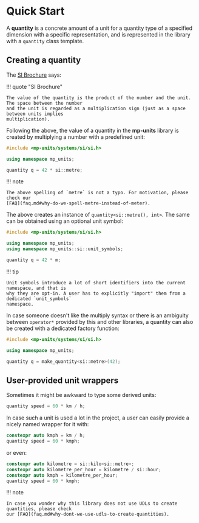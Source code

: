 # Quick Start

A **quantity** is a concrete amount of a unit for a quantity type of a specified dimension with a
specific representation, and is represented in the library with a `quantity` class template.


## Creating a quantity

The [SI Brochure](../appendix/references.md#SIBrochure) says:

!!! quote "SI Brochure"

    The value of the quantity is the product of the number and the unit. The space between the number
    and the unit is regarded as a multiplication sign (just as a space between units implies
    multiplication).


Following the above, the value of a quantity in the **mp-units** library is created by multiplying
a number with a predefined unit:

```cpp
#include <mp-units/systems/si/si.h>

using namespace mp_units;

quantity q = 42 * si::metre;
```

!!! note

    The above spelling of `metre` is not a typo. For motivation, please check our
    [FAQ](faq.md#why-do-we-spell-metre-instead-of-meter).

The above creates an instance of `quantity<si::metre(), int>`. The same can be obtained using
an optional unit symbol:

```cpp
#include <mp-units/systems/si/si.h>

using namespace mp_units;
using namespace mp_units::si::unit_symbols;

quantity q = 42 * m;
```

!!! tip

    Unit symbols introduce a lot of short identifiers into the current namespace, and that is
    why they are opt-in. A user has to explicitly "import" them from a dedicated `unit_symbols`
    namespace.

In case someone doesn't like the multiply syntax or there is an ambiguity between `operator*`
provided by this and other libraries, a quantity can also be created with a dedicated factory
function:

```cpp
#include <mp-units/systems/si/si.h>

using namespace mp_units;

quantity q = make_quantity<si::metre>(42);
```


## User-provided unit wrappers

Sometimes it might be awkward to type some derived units:

```cpp
quantity speed = 60 * km / h;
```

In case such a unit is used a lot in the project, a user can easily provide a nicely named
wrapper for it with:

```cpp
constexpr auto kmph = km / h;
quantity speed = 60 * kmph;
```

or even:

```cpp
constexpr auto kilometre = si::kilo<si::metre>;
constexpr auto kilometre_per_hour = kilometre / si::hour;
constexpr auto kmph = kilometre_per_hour;
quantity speed = 60 * kmph;
```

!!! note

    In case you wonder why this library does not use UDLs to create quantities, please check
    our [FAQ](faq.md#why-dont-we-use-udls-to-create-quantities).
